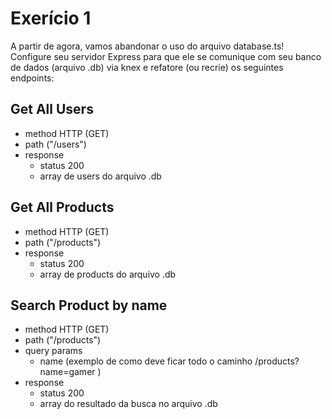 # Exerício 1
A partir de agora, vamos abandonar o uso do arquivo database.ts!
Configure seu servidor Express para que ele se comunique com seu banco de dados (arquivo .db) via knex e refatore (ou recrie) os seguintes endpoints:

## Get All Users
- method HTTP (GET)
- path ("/users")
- response
    - status 200
    - array de users do arquivo .db

## Get All Products
- method HTTP (GET)
- path ("/products")
- response
    - status 200
    - array de products do arquivo .db

## Search Product by name
- method HTTP (GET)
- path ("/products")
- query params
    - name (exemplo de como deve ficar todo o caminho /products?name=gamer )
- response
    - status 200
    - array do resultado da busca no arquivo .db
